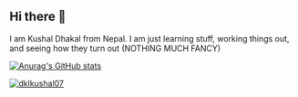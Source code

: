 ## Hi there 👋

I am Kushal Dhakal from Nepal. I am just learning stuff, working things out, and seeing how they turn out (NOTHING MUCH FANCY)

[![Anurag's GitHub stats](https://github-readme-stats.vercel.app/api?username=dklkushal07&show_icons=true&theme=radical&show_icons=true)](https://github.com/anuraghazra/github-readme-stats)

<p align="left"> <a href="https://twitter.com/dklkushal07" target="blank"><img src="https://img.shields.io/twitter/follow/dklkushal07?logo=twitter&style=for-the-badge" alt="dklkushal07" /></a> </p>

